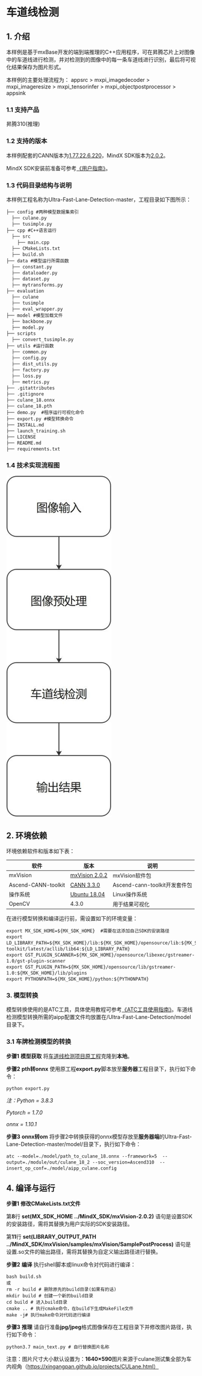 # 车道线检测

## 1. 介绍

本样例是基于mxBase开发的端到端推理的C++应用程序，可在昇腾芯片上对图像中的车道线进行检测，并对检测到的图像中的每一条车道线进行识别，最后将可视化结果保存为图片形式。

本样例的主要处理流程为： appsrc > mxpi_imagedecoder > mxpi_imageresize > mxpi_tensorinfer > mxpi_objectpostprocessor > appsink 

### 1.1 支持产品

昇腾310(推理)

### 1.2 支持的版本

本样例配套的CANN版本为[1.77.22.6.220](https://www.hiascend.com/software/cann/commercial)，MindX SDK版本为[2.0.2](https://www.hiascend.com/software/mindx-sdk/mxvision)。

MindX SDK安装前准备可参考[《用户指南》](https://gitee.com/ascend/mindxsdk-referenceapps/blob/master/docs/quickStart/1-1安装SDK开发套件.md)。

###  1.3 代码目录结构与说明

本样例工程名称为Ultra-Fast-Lane-Detection-master，工程目录如下图所示：

```
├── config #两种模型数据集索引
  ├── culane.py
  ├── tusimple.py  
├── cpp #C++语言运行
  ├── src
    ├── main.cpp
  ├── CMakeLists.txt
  ├── build.sh  
├── data #模型运行所需函数
  ├── constant.py
  ├── dataloader.py
  ├── dataset.py
  ├── mytransforms.py
├── evaluation 
  ├── culane
  ├── tusimple 
  ├── eval_wrapper.py
├── model #模型加载文件 
  ├── backbone.py
  ├── model.py 
├── scripts
  ├── convert_tusimple.py
├── utils #运行函数
  ├── common.py
  ├── config.py 
  ├── dist_utils.py 
  ├── factory.py 
  ├── loss.py
  ├── metrics.py
├── .gitattributes
├── .gitignore
├── culane_18.onnx
├── culane_18.pth
├── demo.py  #程序运行可视化命令
├── export.py #模型转换命令
├── INSTALL.md
├── launch_training.sh
├── LICENSE
├── README.md
├── requirements.txt
```

### 1.4 技术实现流程图

![技术流程图](.\imgs\技术流程图.jpg)

## 2. 环境依赖

环境依赖软件和版本如下表：

| 软件                | 版本                                                         | 说明                                               |
| ------------------- | ------------------------------------------------------------ | -------------------------------------------------- |
| mxVision            | [mxVision 2.0.2](https://www.hiascend.com/software/mindx-sdk/mxvision) | mxVision软件包                                     |
| Ascend-CANN-toolkit | [CANN 3.3.0](https://www.hiascend.com/software/cann/commercial) | Ascend-cann-toolkit开发套件包                      |
| 操作系统            | [Ubuntu 18.04](https://ubuntu.com/)                          | Linux操作系统                                      |
| OpenCV              | 4.3.0                                                        | 用于结果可视化                                     |



在进行模型转换和编译运行前，需设置如下的环境变量：

```shell
export MX_SDK_HOME=${MX_SDK_HOME}  #需要在这添加自己SDK的安装路径
export LD_LIBRARY_PATH=${MX_SDK_HOME}/lib:${MX_SDK_HOME}/opensource/lib:${MX_SDK_HOME}/opensource/lib64:/usr/local/Ascend/ascend-toolkit/latest/acllib/lib64:${LD_LIBRARY_PATH}
export GST_PLUGIN_SCANNER=${MX_SDK_HOME}/opensource/libexec/gstreamer-1.0/gst-plugin-scanner
export GST_PLUGIN_PATH=${MX_SDK_HOME}/opensource/lib/gstreamer-1.0:${MX_SDK_HOME}/lib/plugins
export PYTHONPATH=${MX_SDK_HOME}/python:${PYTHONPATH}
```



### 3. 模型转换

模型转换使用的是ATC工具，具体使用教程可参考[《ATC工具使用指南》](https://support.huaweicloud.com/tg-cannApplicationDev330/atlasatc_16_0037.html)。车道线检测模型转换所需的aipp配置文件均放置在/Ultra-Fast-Lane-Detection/model目录下。

### 3.1 车牌检测模型的转换

**步骤1** **模型获取** 将[车道线检测项目原工程](https://github.com/cfzd/Ultra-Fast-Lane-Detection)克隆到**本地**。


**步骤2** **pth转onnx** 使用原工程**export.py**脚本放至**服务器**工程目录下，执行如下命令：

```
python export.py
```

*注：Python = 3.8.3*

*Pytorch = 1.7.0*

*onnx = 1.10.1*

**步骤3** **onnx转om** 将步骤2中转换获得的onnx模型存放至**服务器端**的Ultra-Fast-Lane-Detection-master/model/目录下，执行如下命令：

```shell
atc --model=./model/path_to_culane_18.onnx --framework=5  --output=./module/out/culane_18_2 --soc_version=Ascend310  --insert_op_conf=./model/aipp_culane.config
```


## 4. 编译与运行

**步骤1** **修改CMakeLists.txt文件** 

第**8**行 **set(MX_SDK_HOME ../MindX_SDK/mxVision-2.0.2)** 语句是设置SDK的安装路径，需将其替换为用户实际的SDK安装路径。

第**11**行 **set(LIBRARY_OUTPUT_PATH ../MindX_SDK/mxVision/samples/mxVision/SamplePostProcess)** 语句是设置.so文件的输出路径，需将其替换为自定义输出路径进行替换。


**步骤2** **编译**  执行shell脚本或linux命令对代码进行编译：

```shell
bash build.sh
或
rm -r build # 删除原先的build目录(如果有的话)
mkdir build # 创建一个新的build目录
cd build # 进入build目录
cmake .. # 执行cmake命令，在build下生成MakeFile文件
make -j# 执行make命令对代码进行编译
```

**步骤3** **推理** 请自行准备**jpg/jpeg**格式图像保存在工程目录下并修改图片路径，执行如下命令：

```shell
python3.7 main_text.py # 自行替换图片名称
```
注意：图片尺寸大小默认设置为：**1640×590**图片来源于culane测试集全部为车内视角（https://xingangpan.github.io/projects/CULane.html）

















